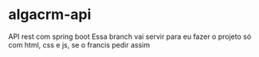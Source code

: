 # algacrm-api
API rest com spring boot
Essa branch vai servir para eu fazer o projeto só com html, css e js, se o francis pedir assim
